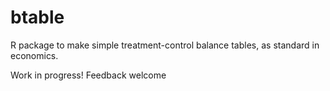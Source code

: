 # btable
R package to make simple treatment-control balance tables, as standard in economics.

Work in progress! Feedback welcome

